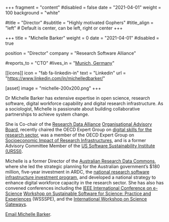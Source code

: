 +++
fragment = "content"
#disabled = false
date = "2021-04-01"
weight = 100
background = "white"

#title = "Director"
#subtitle = "Highly motivated Gophers"
#title_align = "left" # Default is center, can be left, right or center
+++

+++
title = "Michelle Barker"
weight = 0
date = "2021-04-01"
#disabled = true

position = "Director"
company = "Research Software Alliance"

#reports_to = "CTO"
#lives_in = "[Munich, Germany](https://www.google.com/maps/place/Munich,+Germany/)"

[[icons]]
  icon = "fab fa-linkedin-in"
  text = "Linkedin"
  url = "https://www.linkedin.com/in/michelledbarker/"

[asset]
  image = "michelle-200x200.png"
+++

Dr Michelle Barker has extensive expertise in open science, research software, digital workforce capability and digital research infrastructure. As a sociologist, Michelle is passionate about building collaborative partnerships to achieve system change.

She is Co-chair of the [Research Data Alliance](https://www.rd-alliance.org/) [Organisational Advisory Board](https://rd-alliance.org/about-rda/our-leadership/rda-organisational-advisory-board.html), recently chaired the OECD Expert Group on [digital skills for the research sector](https://www.oecd-ilibrary.org/science-and-technology/building-digital-workforce-capacity-and-skills-for-data-intensive-science_e08aa3bb-en), was a member of the OECD Expert Group on [Socioeconomic Impact of Research Infrastructures](https://www.oecd-ilibrary.org/science-and-technology/reference-framework-for-assessing-the-scientific-and-socio-economic-impact-of-research-infrastructures_3ffee43b-en), and is a former Advisory Committee Member of the [US Software Sustainability Institute (URSSI)](http://urssi.us/). 

Michelle is a former Director of the [Australian Research Data Commons](https://ardc.edu.au/), where she led the strategic planning for the Australian government’s $180 million, five-year investment in ARDC, the [national research software infrastructure investment program](https://nectar.org.au/labs/), and developed a national strategy to enhance digital workforce capacity in the research sector. She has also has convened conferences including the [IEEE International Conference on e-Science](https://escience-conference.org/) [Workshop on Sustainable Software for Science: Practice and Experiences](https://escience-conference.org/) (WSSSPE), and the [International Workshop on Science Gateways](http://iwsg-life.org/site/iwsglife/).

[Email Michelle Barker](mailto:michelle@researchsoft.org).
